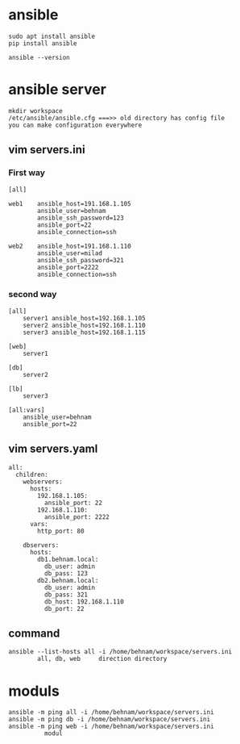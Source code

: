 # ansible
    sudo apt install ansible
    pip install ansible

    ansible --version

# ansible server
    mkdir workspace
    /etc/ansible/ansible.cfg ===>> old directory has config file
 	you can make configuration everywhere

## vim servers.ini
### First way
    [all]

    web1	ansible_host=191.168.1.105
            ansible_user=behnam
            ansible_ssh_password=123
            ansible_port=22
            ansible_connection=ssh

    web2	ansible_host=191.168.1.110
            ansible_user=milad
            ansible_ssh_password=321
            ansible_port=2222
            ansible_connection=ssh
        
### second way
    [all]
        server1 ansible_host=192.168.1.105
        server2 ansible_host=192.168.1.110
        server3 ansible_host=192.168.1.115
    
    [web]
        server1
    
    [db]
        server2
    
    [lb]
        server3
    
    [all:vars]
        ansible_user=behnam
        ansible_port=22

## vim servers.yaml
    all:
      children:
        webservers:
          hosts:
            192.168.1.105:
              ansible_port: 22
            192.168.1.110:
              ansible_port: 2222
          vars:
            http_port: 80
            
        dbservers:
          hosts:
            db1.behnam.local:
              db_user: admin
              db_pass: 123
            db2.behnam.local:
              db_user: admin
              db_pass: 321
              db_host: 192.168.1.110
              db_port: 22

## command
    ansible --list-hosts all -i /home/behnam/workspace/servers.ini
            all, db, web     direction directory

# moduls
    ansible -m ping all -i /home/behnam/workspace/servers.ini
    ansible -m ping db -i /home/behnam/workspace/servers.ini
	ansible -m ping web -i /home/behnam/workspace/servers.ini
              modul





